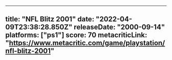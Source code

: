 
---
title: "NFL Blitz 2001"
date: "2022-04-09T23:38:28.850Z"
releaseDate: "2000-09-14"
platforms: ["ps1"]
score: 70
metacriticLink: "https://www.metacritic.com/game/playstation/nfl-blitz-2001"
---

